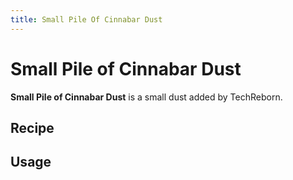 ```yaml
---
title: Small Pile Of Cinnabar Dust
---
```


<ItemImage file="small_pile_of_cinnabar_dust" alt="Small Pile Of Cinnabar Dust" size="200" />

# Small Pile of Cinnabar Dust

**Small Pile of Cinnabar Dust** is a small dust added by TechReborn.

## Recipe

<CraftingTable recipe="input air air air input air techreborn:cinnabar_dust air input air air air output techreborn:small_pile_of_cinnabar_dust,4"/>

## Usage

<CraftingTable recipe="input techreborn:small_pile_of_cinnabar_dust techreborn:small_pile_of_cinnabar_dust air input techreborn:small_pile_of_cinnabar_dust techreborn:small_pile_of_cinnabar_dust air input air air air output techreborn:cinnabar_dust"/>